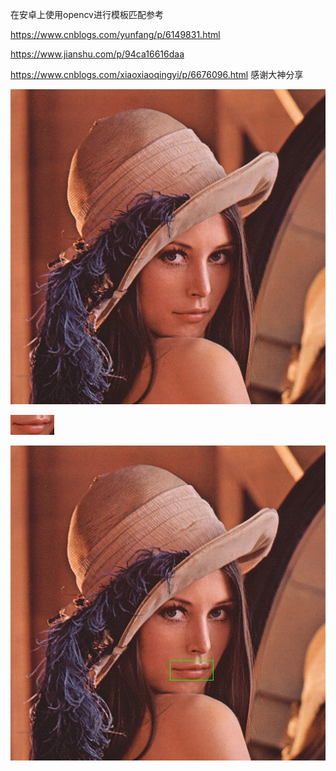 在安卓上使用opencv进行模板匹配参考


https://www.cnblogs.com/yunfang/p/6149831.html

https://www.jianshu.com/p/94ca16616daa

https://www.cnblogs.com/xiaoxiaoqingyi/p/6676096.html 感谢大神分享

![source](https://github.com/yinxi0607/OpenXHSJava/blob/master/source.png)

![template](https://github.com/yinxi0607/OpenXHSJava/blob/master/src1.png)

![result](https://github.com/yinxi0607/OpenXHSJava/blob/master/source2.jpg)
